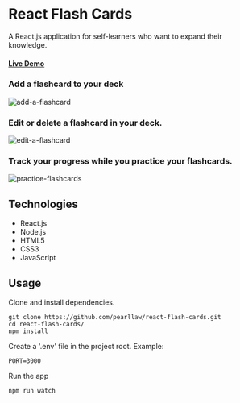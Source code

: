 # React Flash Cards
A React.js application for self-learners who want to expand their knowledge.

#### [Live Demo](...)

### Add a flashcard to your deck
![add-a-flashcard](https://user-images.githubusercontent.com/35009493/48028688-05017a80-e101-11e8-8730-497ca63d41ab.gif)

### Edit or delete a flashcard in your deck.
![edit-a-flashcard](https://user-images.githubusercontent.com/35009493/48028707-15b1f080-e101-11e8-9faf-8d32b5b0c9a7.gif)

### Track your progress while you practice your flashcards.
![practice-flashcards](https://user-images.githubusercontent.com/35009493/48028723-1ea2c200-e101-11e8-9f90-dd51e8186ab9.gif)

## Technologies
- React.js
- Node.js
- HTML5
- CSS3
- JavaScript

## Usage
Clone and install dependencies.
```
git clone https://github.com/pearllaw/react-flash-cards.git
cd react-flash-cards/
npm install
```
Create a '.env' file in the project root. Example:
```
PORT=3000
```
Run the app
```
npm run watch
```
